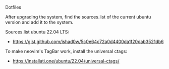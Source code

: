 Dotfiles

After upgrading the system, find the sources.list of the current ubuntu version and add it to the system.

Sources.list ubuntu 22.04 LTS:

- https://gist.github.com/ishad0w/5c0e64c72a0d4400da1f20dab3521db6

To make neovim's TagBar work, install the universal ctags:

- https://installati.one/ubuntu/22.04/universal-ctags/